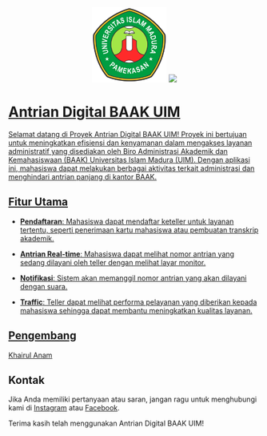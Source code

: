 <p align="center">
    <a href="https://www.uim.ac.id/" target="_blank"><img src="https://github.com/Irull46/Antrian-BAAK-UIM/blob/ReleaseTerbaruV1/public/images/BAAK%20Logo.png" alt="UIM" width="150"></a>
    <a href="https://laravel.com" target="_blank"><img src="https://raw.githubusercontent.com/laravel/art/master/logo-lockup/5%20SVG/2%20CMYK/1%20Full%20Color/laravel-logolockup-cmyk-red.svg" width="400">
</p>

# Antrian Digital BAAK UIM

Selamat datang di Proyek Antrian Digital BAAK UIM! Proyek ini bertujuan untuk meningkatkan efisiensi dan kenyamanan dalam mengakses layanan administratif yang disediakan oleh Biro Administrasi Akademik dan Kemahasiswaan (BAAK) Universitas Islam Madura (UIM). Dengan aplikasi ini, mahasiswa dapat melakukan berbagai aktivitas terkait administrasi dan menghindari antrian panjang di kantor BAAK.

## Fitur Utama

- **Pendaftaran**: Mahasiswa dapat mendaftar keteller untuk layanan tertentu, seperti penerimaan kartu mahasiswa atau pembuatan transkrip akademik.

- **Antrian Real-time**: Mahasiswa dapat melihat nomor antrian yang sedang dilayani oleh teller dengan melihat layar monitor.

- **Notifikasi**: Sistem akan memanggil nomor antrian yang akan dilayani dengan suara.

- **Traffic**: Teller dapat melihat performa pelayanan yang diberikan kepada mahasiswa sehingga dapat membantu meningkatkan kualitas layanan.

## Pengembang

[Khairul Anam](https://github.com/Irull46/)

## Kontak

Jika Anda memiliki pertanyaan atau saran, jangan ragu untuk menghubungi kami di [Instagram](https://www.instagram.com/eenk_anam/) atau [Facebook](https://www.facebook.com/eenk.anamz/).

Terima kasih telah menggunakan Antrian Digital BAAK UIM!
